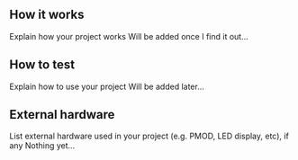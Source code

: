 <!---

This file is used to generate your project datasheet. Please fill in the information below and delete any unused
sections.

You can also include images in this folder and reference them in the markdown. Each image must be less than
512 kb in size, and the combined size of all images must be less than 1 MB.
-->

## How it works

Explain how your project works
Will be added once I find it out...

## How to test

Explain how to use your project
Will be added later...

## External hardware

List external hardware used in your project (e.g. PMOD, LED display, etc), if any
Nothing yet...
